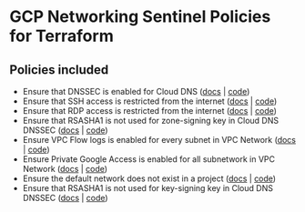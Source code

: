 # GCP Networking Sentinel Policies for Terraform

## Policies included

-  Ensure that DNSSEC is enabled for Cloud DNS ([docs](https://github.com/rclark/policy-library-gcp-networking-terraform-policies/blob/main/docs/policies/dnssec-is-enabled-for-cloud-dns.md) | [code](https://github.com/rclark/policy-library-gcp-networking-terraform-policies/blob/main/policies/dnssec-is-enabled-for-cloud-dns/dnssec-is-enabled-for-cloud-dns.sentinel))
-  Ensure that SSH access is restricted from the internet ([docs](https://github.com/rclark/policy-library-gcp-networking-terraform-policies/blob/main/docs/policies/ssh-is-restricted-from-internet.md) | [code](https://github.com/rclark/policy-library-gcp-networking-terraform-policies/blob/main/policies/ssh-is-restricted-from-internet/ssh-is-restricted-from-internet.sentinel))
-  Ensure that RDP access is restricted from the internet ([docs](https://github.com/rclark/policy-library-gcp-networking-terraform-policies/blob/main/docs/policies/rdp-is-restricted-from-internet.md) | [code](https://github.com/rclark/policy-library-gcp-networking-terraform-policies/blob/main/policies/rdp-is-restricted-from-internet/rdp-is-restricted-from-internet.sentinel))
-  Ensure that RSASHA1 is not used for zone-signing key in Cloud DNS DNSSEC ([docs](https://github.com/rclark/policy-library-gcp-networking-terraform-policies/blob/main/docs/policies/dnssec-rsasha1-is-not-used-for-zone-signing-key.md) | [code](https://github.com/rclark/policy-library-gcp-networking-terraform-policies/blob/main/policies/dnssec-rsasha1-is-not-used-for-zone-signing-key/dnssec-rsasha1-is-not-used-for-zone-signing-key.sentinel))
-  Ensure VPC Flow logs is enabled for every subnet in VPC Network ([docs](https://github.com/rclark/policy-library-gcp-networking-terraform-policies/blob/main/docs/policies/vpc-flow-logs-is-enabled-for-all-vpc-subnets.md) | [code](https://github.com/rclark/policy-library-gcp-networking-terraform-policies/blob/main/policies/vpc-flow-logs-is-enabled-for-all-vpc-subnets/vpc-flow-logs-is-enabled-for-all-vpc-subnets.sentinel))
-  Ensure Private Google Access is enabled for all subnetwork in VPC Network ([docs](https://github.com/rclark/policy-library-gcp-networking-terraform-policies/blob/main/docs/policies/private-google-access-is-enabled-for-all-vpc-subnets.md) | [code](https://github.com/rclark/policy-library-gcp-networking-terraform-policies/blob/main/policies/private-google-access-is-enabled-for-all-vpc-subnets/private-google-access-is-enabled-for-all-vpc-subnets.sentinel))
-  Ensure the default network does not exist in a project ([docs](https://github.com/rclark/policy-library-gcp-networking-terraform-policies/blob/main/docs/policies/deny-default-network-in-project.md) | [code](https://github.com/rclark/policy-library-gcp-networking-terraform-policies/blob/main/policies/deny-default-network-in-project/deny-default-network-in-project.sentinel))
-  Ensure that RSASHA1 is not used for key-signing key in Cloud DNS DNSSEC ([docs](https://github.com/rclark/policy-library-gcp-networking-terraform-policies/blob/main/docs/policies/dnssec-rsasha1-is-not-key-signing-key.md) | [code](https://github.com/rclark/policy-library-gcp-networking-terraform-policies/blob/main/policies/dnssec-rsasha1-is-not-key-signing-key/dnssec-rsasha1-is-not-key-signing-key.sentinel))